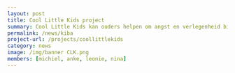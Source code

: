 ```yaml
---
layout: post
title: Cool Little Kids project
summary: Cool Little Kids kan ouders helpen om angst en verlegenheid bij hun kind te voorkomen en verminderen. Ouders met verlegen en/of angstige kinderen van 2-6 jaar kunnen nu meedoen aan ons project!
permalink: /news/kiba
project-url: /projects/coollittlekids
category: news
image: /img/banner CLK.png
members: [michiel, anke, leonie, nina]
---
```






